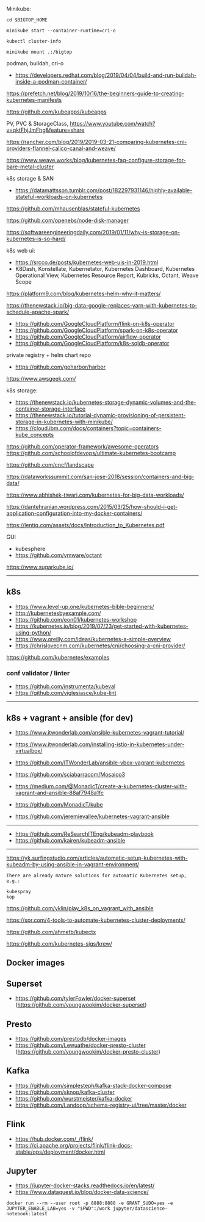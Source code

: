 Minikube:
```
cd $BIGTOP_HOME

minikube start --container-runtime=cri-o

kubectl cluster-info

minikube mount .:/bigtop
```

podman, buildah, cri-o
- https://developers.redhat.com/blog/2019/04/04/build-and-run-buildah-inside-a-podman-container/

https://prefetch.net/blog/2019/10/16/the-beginners-guide-to-creating-kubernetes-manifests

https://github.com/kubeapps/kubeapps

PV, PVC & StorageClass, https://www.youtube.com/watch?v=qktFhjJmFhg&feature=share

https://rancher.com/blog/2019/2019-03-21-comparing-kubernetes-cni-providers-flannel-calico-canal-and-weave/

https://www.weave.works/blog/kubernetes-faq-configure-storage-for-bare-metal-cluster

k8s storage & SAN
- https://datamattsson.tumblr.com/post/182297931146/highly-available-stateful-workloads-on-kubernetes

https://github.com/mhausenblas/stateful-kubernetes

https://github.com/openebs/node-disk-manager

https://softwareengineeringdaily.com/2019/01/11/why-is-storage-on-kubernetes-is-so-hard/

k8s web ui:
- https://srcco.de/posts/kubernetes-web-uis-in-2019.html
- K8Dash, Konstellate, Kubernetator, Kubernetes Dashboard, Kubernetes Operational View, Kubernetes Resource Report, Kubricks, Octant, Weave Scope

https://platform9.com/blog/kubernetes-helm-why-it-matters/

https://thenewstack.io/big-data-google-replaces-yarn-with-kubernetes-to-schedule-apache-spark/
- https://github.com/GoogleCloudPlatform/flink-on-k8s-operator
- https://github.com/GoogleCloudPlatform/spark-on-k8s-operator
- https://github.com/GoogleCloudPlatform/airflow-operator
- https://github.com/GoogleCloudPlatform/k8s-sqldb-operator

private registry + helm chart repo
- https://github.com/goharbor/harbor

https://www.awsgeek.com/

k8s storage:
- https://thenewstack.io/kubernetes-storage-dynamic-volumes-and-the-container-storage-interface
- https://thenewstack.io/tutorial-dynamic-provisioning-of-persistent-storage-in-kubernetes-with-minikube/
- https://cloud.ibm.com/docs/containers?topic=containers-kube_concepts

https://github.com/operator-framework/awesome-operators 
https://github.com/schoolofdevops/ultimate-kubernetes-bootcamp

https://github.com/cncf/landscape

https://dataworkssummit.com/san-jose-2018/session/containers-and-big-data/

https://www.abhishek-tiwari.com/kubernetes-for-big-data-workloads/

https://dantehranian.wordpress.com/2015/03/25/how-should-i-get-application-configuration-into-my-docker-containers/

https://lentiq.com/assets/docs/Introduction_to_Kubernetes.pdf


GUI
- kubesphere
- https://github.com/vmware/octant

https://www.sugarkube.io/


----

## k8s
- https://www.level-up.one/kubernetes-bible-beginners/
- http://kubernetesbyexample.com/
- https://github.com/eon01/kubernetes-workshop
- https://kubernetes.io/blog/2019/07/23/get-started-with-kubernetes-using-python/
- https://www.oreilly.com/ideas/kubernetes-a-simple-overview
- https://chrislovecnm.com/kubernetes/cni/choosing-a-cni-provider/

https://github.com/kubernetes/examples

### conf validator / linter
- https://github.com/instrumenta/kubeval
- https://github.com/viglesiasce/kube-lint
----

## k8s + vagrant + ansible (for dev)
- https://www.itwonderlab.com/ansible-kubernetes-vagrant-tutorial/
- https://www.itwonderlab.com/installing-istio-in-kubernetes-under-virtualbox/
- https://github.com/ITWonderLab/ansible-vbox-vagrant-kubernetes

- https://github.com/sciabarracom/Mosaico3

- https://medium.com/@MonadicT/create-a-kubernetes-cluster-with-vagrant-and-ansible-88af7948a1fc
- https://github.com/MonadicT/kube

- https://github.com/jeremievallee/kubernetes-vagrant-ansible

----
- https://github.com/ReSearchITEng/kubeadm-playbook
- https://github.com/kairen/kubeadm-ansible

----
https://yk.surfingstudio.com/articles/automatic-setup-kubernetes-with-kubeadm-by-using-ansible-in-vagrant-environment/
```
There are already mature solutions for automatic Kubernetes setup, e.g.:

kubespray
kop
```
https://github.com/yklin/play_k8s_on_vagrant_with_ansible


https://spr.com/4-tools-to-automate-kubernetes-cluster-deployments/

https://github.com/ahmetb/kubectx

https://github.com/kubernetes-sigs/krew/

## Docker images

## Superset
- https://github.com/tylerFowler/docker-superset (https://github.com/youngwookim/docker-superset)

## Presto
- https://github.com/prestodb/docker-images
- https://github.com/Lewuathe/docker-presto-cluster (https://github.com/youngwookim/docker-presto-cluster)

## Kafka
- https://github.com/simplesteph/kafka-stack-docker-compose
- https://github.com/sknop/kafka-cluster
- https://github.com/wurstmeister/kafka-docker
- https://github.com/Landoop/schema-registry-ui/tree/master/docker

## Flink
- https://hub.docker.com/_/flink/
- https://ci.apache.org/projects/flink/flink-docs-stable/ops/deployment/docker.html

## Jupyter
- https://jupyter-docker-stacks.readthedocs.io/en/latest/
- https://www.dataquest.io/blog/docker-data-science/
```
docker run --rm --user root -p 8888:8888 -e GRANT_SUDO=yes -e JUPYTER_ENABLE_LAB=yes -v "$PWD":/work jupyter/datascience-notebook:latest

```


